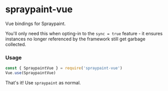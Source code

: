 spraypaint-vue
===========

Vue bindings for Spraypaint.

You'll only need this when opting-in to the `sync = true` feature - it ensures instances no longer referenced by the framework still get garbage collected.

### Usage

```ts
const { SpraypaintVue } = require('spraypaint-vue')
Vue.use(SpraypaintVue)
```

That's it! Use `spraypaint` as normal.
